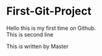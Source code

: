 # First-Git-Project
Hello this is my first time on Github.
<br>
This is second line

This is written by Master